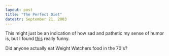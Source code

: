 ```yaml
---
layout: post
title: "The Perfect Diet"
datestr: September 21, 2003
---
```


This might just be an indication of how sad and pathetic my sense of humor is, but I found <a href="http://www.candyboots.com/wwcards.html" title="Weight Watchers recipe cards from 1974">this</a> really funny.

Did anyone actually eat Weight Watchers food in the 70's?

